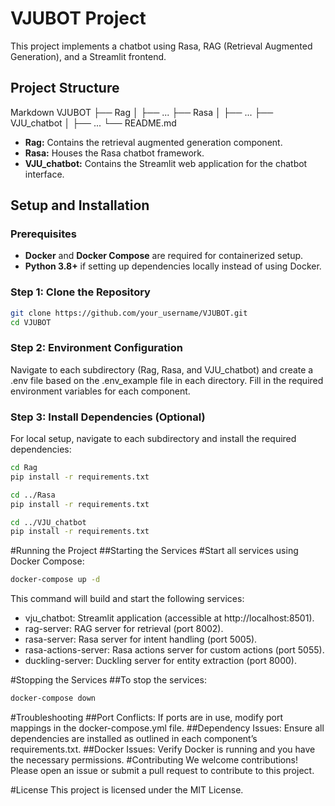 # VJUBOT Project

This project implements a chatbot using Rasa, RAG (Retrieval Augmented Generation), and a Streamlit frontend.

## Project Structure
 
Markdown
VJUBOT
├── Rag
│ ├── ...
├── Rasa
│ ├── ...
├── VJU_chatbot
│ ├── ...
└── README.md

* **Rag:** Contains the retrieval augmented generation component.
* **Rasa:** Houses the Rasa chatbot framework.
* **VJU_chatbot:** Contains the Streamlit web application for the chatbot interface.


## Setup and Installation

### Prerequisites

- **Docker** and **Docker Compose** are required for containerized setup.
- **Python 3.8+** if setting up dependencies locally instead of using Docker.

### Step 1: Clone the Repository

```bash
git clone https://github.com/your_username/VJUBOT.git
cd VJUBOT
```
### Step 2: Environment Configuration
Navigate to each subdirectory (Rag, Rasa, and VJU_chatbot) and create a .env file based on the .env_example file in each directory. Fill in the required environment variables for each component.

### Step 3: Install Dependencies (Optional)
For local setup, navigate to each subdirectory and install the required dependencies:

```bash
cd Rag
pip install -r requirements.txt

cd ../Rasa
pip install -r requirements.txt

cd ../VJU_chatbot
pip install -r requirements.txt
```

#Running the Project
##Starting the Services
#Start all services using Docker Compose:
```bash
docker-compose up -d
```
This command will build and start the following services:

- vju_chatbot: Streamlit application (accessible at http://localhost:8501).
- rag-server: RAG server for retrieval (port 8002).
- rasa-server: Rasa server for intent handling (port 5005).
- rasa-actions-server: Rasa actions server for custom actions (port 5055).
- duckling-server: Duckling server for entity extraction (port 8000).

#Stopping the Services
##To stop the services:
```bash
docker-compose down
```

#Troubleshooting
##Port Conflicts: If ports are in use, modify port mappings in the docker-compose.yml file.
##Dependency Issues: Ensure all dependencies are installed as outlined in each component’s requirements.txt.
##Docker Issues: Verify Docker is running and you have the necessary permissions.
#Contributing
We welcome contributions! Please open an issue or submit a pull request to contribute to this project.

#License
This project is licensed under the MIT License.

